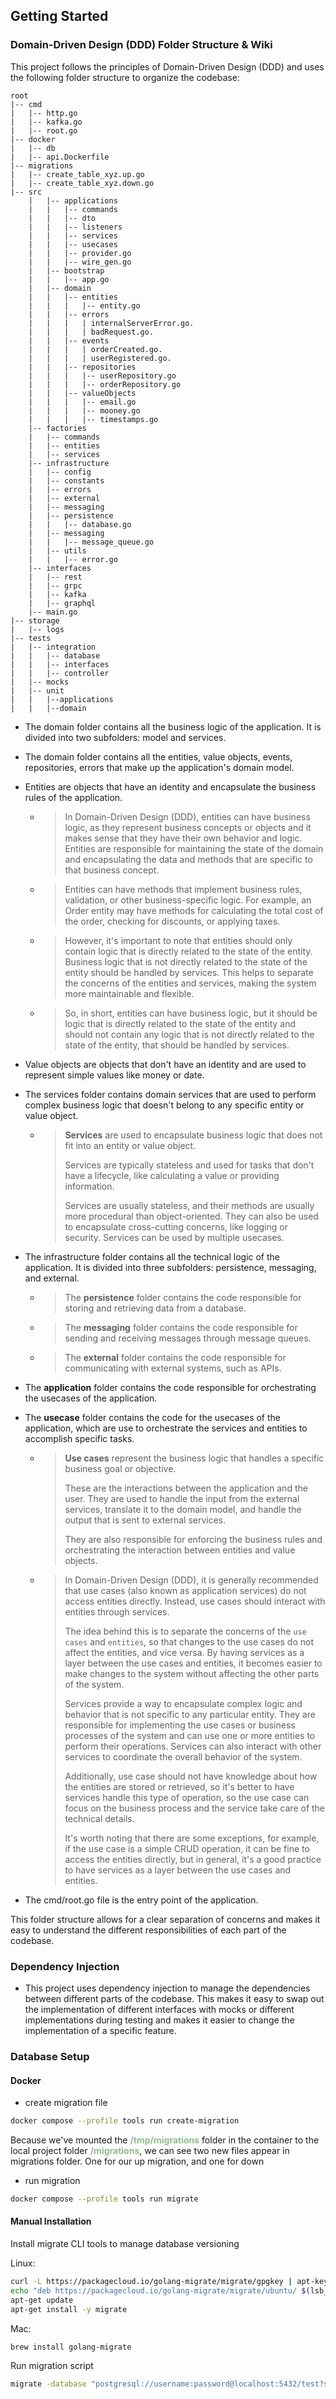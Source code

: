 ## Getting Started

### Domain-Driven Design (DDD) Folder Structure & Wiki

This project follows the principles of Domain-Driven Design (DDD) and uses the following folder structure to organize the codebase:
````
root
|-- cmd
|	|-- http.go
|	|-- kafka.go
|	|-- root.go
|-- docker
|	|-- db
|	|-- api.Dockerfile
|-- migrations
|	|-- create_table_xyz.up.go
|	|-- create_table_xyz.down.go
|-- src
	|	|-- applications
	|	|	|-- commands
	|	|	|-- dto
	|	|	|-- listeners
	|	|	|-- services
	|	|	|-- usecases
	|	|	|-- provider.go
	|	|	|-- wire_gen.go
	|   |-- bootstrap
	|   |	|-- app.go
	|   |-- domain
	|   |	|-- entities
	|   |	|	|-- entity.go
	|   |	|-- errors
	|	|   |	| internalServerError.go.
	|	|   |	| badRequest.go.
	|   |	|-- events
	|	|   |	| orderCreated.go.
	|	|   |	| userRegistered.go.
	|   |	|-- repositories
	|   |	|	|-- userRepository.go
	|   |	|	|-- orderRepository.go
	|   |	|-- valueObjects
	|   |	|	|-- email.go
	|   |	|	|-- mooney.go
	|   |	|	|-- timestamps.go
	|-- factories
	|	|-- commands
	|	|-- entities
	|	|-- services
	|-- infrastructure
	|   |-- config
	|   |-- constants
	|   |-- errors
	|   |-- external
	|   |-- messaging
	|   |-- persistence
	|   |   |-- database.go
	|   |-- messaging
	|   |   |-- message_queue.go
	|   |-- utils
	|   |   |-- error.go
	|-- interfaces
	|	|-- rest
	|	|-- grpc
	|	|-- kafka
	|	|-- graphql
	|-- main.go
|-- storage
|	|-- logs
|--	tests
|	|-- integration
|	|	|-- database
|	|	|-- interfaces
|	|	|-- controller
|	|-- mocks
|	|-- unit
|	|	|--applications
|	|	|--domain

````

- The domain folder contains all the business logic of the application. It is divided into two subfolders: model and services.

- The domain folder contains all the entities, value objects, events, repositories, errors that make up the application's domain model.
- Entities are objects that have an identity and encapsulate the business rules of the application.
    - > In Domain-Driven Design (DDD), entities can have business logic, as they represent business concepts or objects and it makes sense that they have their own behavior and logic. Entities are responsible for maintaining the state of the domain and encapsulating the data and methods that are specific to that business concept.
    - > Entities can have methods that implement business rules, validation, or other business-specific logic. For example, an Order entity may have methods for calculating the total cost of the order, checking for discounts, or applying taxes.
    - > However, it's important to note that entities should only contain logic that is directly related to the state of the entity. Business logic that is not directly related to the state of the entity should be handled by services. This helps to separate the concerns of the entities and services, making the system more maintainable and flexible.
    - > So, in short, entities can have business logic, but it should be logic that is directly related to the state of the entity and should not contain any logic that is not directly related to the state of the entity, that should be handled by services.
- Value objects are objects that don't have an identity and are used to represent simple values like money or date.
- The services folder contains domain services that are used to perform complex business logic that doesn't belong to any specific entity or value object.
  - >**Services** are used to encapsulate business logic that does not fit into an entity or value object. 
    > 
    > Services are typically stateless and used for tasks that don't have a lifecycle, like calculating a value or providing information. 
    > 
    > Services are usually stateless, and their methods are usually more procedural than object-oriented. They can also be used to encapsulate cross-cutting concerns, like logging or security. Services can be used by multiple usecases.
- The infrastructure folder contains all the technical logic of the application. It is divided into three subfolders: persistence, messaging, and external.
    - > The **persistence** folder contains the code responsible for storing and retrieving data from a database.
    - > The **messaging** folder contains the code responsible for sending and receiving messages through message queues.
    - > The **external** folder contains the code responsible for communicating with external systems, such as APIs.
- The **application** folder contains the code responsible for orchestrating the usecases of the application.

- The **usecase** folder contains the code for the usecases of the application, which are use to orchestrate the services and entities to accomplish specific tasks.
  - > **Use cases** represent the business logic that handles a specific business goal or objective.
    >
    > These are the interactions between the application and the user. They are used to handle the input from the external services, translate it to the domain model, and handle the output that is sent to external services.
    >
    > They are also responsible for enforcing the business rules and orchestrating the interaction between entities and value objects.
  - > In Domain-Driven Design (DDD), it is generally recommended that use cases (also known as application services) do not access entities directly. Instead, use cases should interact with entities through services.
    >
    > The idea behind this is to separate the concerns of the `use cases` and `entities`, so that changes to the use cases do not affect the entities, and vice versa. By having services as a layer between the use cases and entities, it becomes easier to make changes to the system without affecting the other parts of the system.
    >
    > Services provide a way to encapsulate complex logic and behavior that is not specific to any particular entity. They are responsible for implementing the use cases or business processes of the system and can use one or more entities to perform their operations. Services can also interact with other services to coordinate the overall behavior of the system.
    > 
    > Additionally, use case should not have knowledge about how the entities are stored or retrieved, so it's better to have services handle this type of operation, so the use case can focus on the business process and the service take care of the technical details.
    > 
    > It's worth noting that there are some exceptions, for example, if the use case is a simple CRUD operation, it can be fine to access the entities directly, but in general, it's a good practice to have services as a layer between the use cases and entities.  
     
    
- The cmd/root.go file is the entry point of the application.

This folder structure allows for a clear separation of concerns and makes it easy to understand the different responsibilities of each part of the codebase.

### Dependency Injection
- This project uses dependency injection to manage the dependencies between different parts of the codebase. 
This makes it easy to swap out the implementation of different interfaces with mocks or different implementations during testing and makes it easier to change the implementation of a specific feature.

### Database Setup

#### Docker

- create migration file
```bash
docker compose --profile tools run create-migration
```

<p>
Because we've mounted the <span style="color: darkseagreen; "> <b>/tmp/migrations</b> </span> folder in the container to the local project folder 
<span style="color: darkseagreen;"><b>/migrations</b></span>, we can see two new files appear in migrations folder. 
One for our up migration, and one for down
</p>

- run migration
```bash
docker compose --profile tools run migrate
```

#### Manual Installation

Install migrate CLI tools to manage database versioning

Linux:

```bash
curl -L https://packagecloud.io/golang-migrate/migrate/gpgkey | apt-key add -
echo "deb https://packagecloud.io/golang-migrate/migrate/ubuntu/ $(lsb_release -sc) main" > /etc/apt/sources.list.d/migrate.list
apt-get update
apt-get install -y migrate
```

Mac:

```bash
brew install golang-migrate
```

Run migration script


```bash
migrate -database "postgresql://username:password@localhost:5432/test?sslmode=disable" -path migrations/ up
